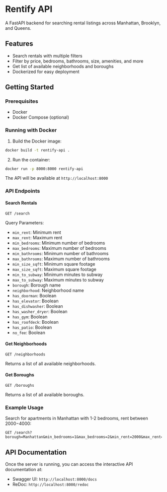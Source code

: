 # Rentify API

A FastAPI backend for searching rental listings across Manhattan, Brooklyn, and Queens.

## Features

- Search rentals with multiple filters
- Filter by price, bedrooms, bathrooms, size, amenities, and more
- Get list of available neighborhoods and boroughs
- Dockerized for easy deployment

## Getting Started

### Prerequisites

- Docker
- Docker Compose (optional)

### Running with Docker

1. Build the Docker image:

```bash
docker build -t rentify-api .
```

2. Run the container:

```bash
docker run -p 8000:8000 rentify-api
```

The API will be available at `http://localhost:8000`

### API Endpoints

#### Search Rentals

```
GET /search
```

Query Parameters:

- `min_rent`: Minimum rent
- `max_rent`: Maximum rent
- `min_bedrooms`: Minimum number of bedrooms
- `max_bedrooms`: Maximum number of bedrooms
- `min_bathrooms`: Minimum number of bathrooms
- `max_bathrooms`: Maximum number of bathrooms
- `min_size_sqft`: Minimum square footage
- `max_size_sqft`: Maximum square footage
- `min_to_subway`: Minimum minutes to subway
- `max_to_subway`: Maximum minutes to subway
- `borough`: Borough name
- `neighborhood`: Neighborhood name
- `has_doorman`: Boolean
- `has_elevator`: Boolean
- `has_dishwasher`: Boolean
- `has_washer_dryer`: Boolean
- `has_gym`: Boolean
- `has_roofdeck`: Boolean
- `has_patio`: Boolean
- `no_fee`: Boolean

#### Get Neighborhoods

```
GET /neighborhoods
```

Returns a list of all available neighborhoods.

#### Get Boroughs

```
GET /boroughs
```

Returns a list of all available boroughs.

### Example Usage

Search for apartments in Manhattan with 1-2 bedrooms, rent between $2000-$4000:

```
GET /search?borough=Manhattan&min_bedrooms=1&max_bedrooms=2&min_rent=2000&max_rent=4000
```

## API Documentation

Once the server is running, you can access the interactive API documentation at:

- Swagger UI: `http://localhost:8000/docs`
- ReDoc: `http://localhost:8000/redoc`
